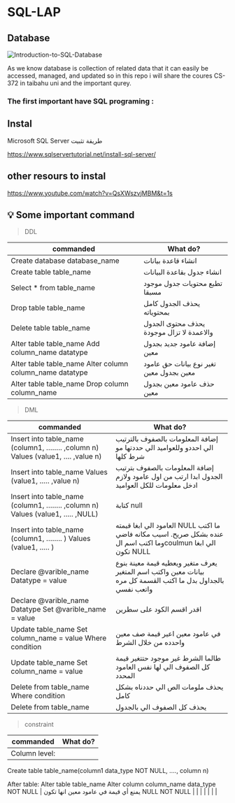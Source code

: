 # SQL-LAP


## Database 
![Introduction-to-SQL-Database](https://user-images.githubusercontent.com/70041510/152671941-73b91b5f-fda4-4084-bd3d-8c0024888652.png)

As we know database is collection of related data that it can easily be accessed, managed, and updated
so in this repo i will share the coures CS-372 in taibahu uni and the important qurey.



### The first important have SQL programing :

## Instal

Microsoft SQL Server طريقة تثبيت

https://www.sqlservertutorial.net/install-sql-server/

## other resours to instal 

https://www.youtube.com/watch?v=QsXWszvjMBM&t=1s

## :bulb: Some important command

>  DDL

|                  commanded     | What do? |
| ------------------------------ |------------------------------|
| Create database database_name  | انشاء قاعدة بيانات          | 
|Create table table_name         | انشاء جدول بقاعدة البيانات |
|Select * from table_name        | تطبع محتويات جدول موجود مسبقا    |
|Drop table table_name              |  يحذف الجدول كامل بمحتوياته    |
|Delete table table_name               |  يحذف محتوى الجدول والاعمدة لا تزال موجودة    |
|Alter table table_name Add column_name datatype  |            إضافة عامود جديد بجدول معين |     
|Alter table table_name Alter column column_name datatype |    تغير نوع بيانات حق عامود معين بجدول معين |                   
|Alter table table_name Drop column column_name |  حذف عامود معين بجدول معين|

>DML


|                  commanded     | What do? |
| ------------------------------ |------------------------------|
|Insert into table_name (column1, …….. ,column n) Values (value1, …. ,value n)|إضافة المعلومات بالصفوف بالترتيب الي احددو وللعواميد الي حددتها مو شرط كلها|
|Insert into table_name Values (value1, ….. ,value n)|إضافة المعلومات بالصفوف بترتيب الجدول ابدا ارتب من اول عامود ولازم ادخل معلومات للكل العواميد|
|Insert into table_name (column1, …….. ,column n) Values (value1, ….. ,NULL)|كتابة null |
|Insert into table_name (column1, …….. ) Values (value1, ….. )|العامود الي ابغا قيمته NULL ما اكتب عنده بشكل صريح. اسيب مكانه فاضي وما اكتب اسم الcoulmun الي ابغا تكون NULL|
|Declare @varible_name Datatype = value|يعرف متغير ويعطيه قيمة معينة بنوع بيانات معين واكتب اسم المتغير بالجداول بدل ما اكتب القسمة كل مره واتعب نفسي|
|Declare @varible_name Datatype Set @varible_name  = value|اقدر اقسم الكود على سطرين|
|Update table_name Set column_name = value Where condition|في عامود معين اعير قيمة صف معين واحدده من خلال الشرط|
|Update table_name Set column_name = value|طالما الشرط غير موجود حتتغير قيمة كل الصفوف الي لها نفس العامود المحدد|
|Delete from table_name Where condition|يحذف ملومات الص الي حددناه بشكل كامل|
|Delete from table_name|يحذف كل الصفوف الي بالجدول|

>constraint

|                  commanded     | What do? |
| ------------------------------ |------------------------------|
|   Column level:
Create table table_name(column1 data_type NOT NULL, …., column n)

After table:
Alter table table_name
Alter column column_name data_type NOT NULL |               يمنع أي قيمة في عامود معين انها تكون NULL
NOT NULL
                |
|                                |                               |
|                                |                               |
